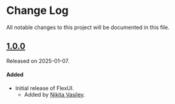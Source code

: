 # Change Log
All notable changes to this project will be documented in this file.

## [1.0.0](https://github.com/space-code/flex-ui/releases/tag/1.0.0)
Released on 2025-01-07.

#### Added
- Initial release of FlexUI.
  - Added by [Nikita Vasilev](https://github.com/ns-vasilev).
